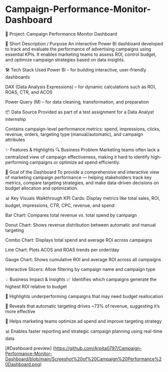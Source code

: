 # Campaign-Performance-Monitor-Dashboard
📁 Project: Campaign Performance Monitor Dashboard 

📝 Short Description / Purpose
An interactive Power BI dashboard developed to track and evaluate the performance of advertising campaigns using essential KPIs. It enables marketing teams to assess ROI, control budget, and optimize campaign strategies based on data insights.

🛠 Tech Stack Used
Power BI – for building interactive, user-friendly dashboards

DAX (Data Analysis Expressions) – for dynamic calculations such as ROI, ROAS, CTR, and ACOS

Power Query (M) – for data cleaning, transformation, and preparation


📦 Data Source
Provided as part of a test assignment for a Data Analyst internship

Contains campaign-level performance metrics: spend, impressions, clicks, revenue, orders, targeting type (manual/automatic), and campaign attributes


✨ Features & Highlights
🔍 Business Problem
Marketing teams often lack a centralized view of campaign effectiveness, making it hard to identify high-performing campaigns or optimize ad spend efficiently.

🎯 Goal of the Dashboard
To provide a comprehensive and interactive view of marketing campaign performance — helping stakeholders track key metrics, compare targeting strategies, and make data-driven decisions on budget allocation and optimization.

📊 Key Visuals Walkthrough
KPI Cards: Display metrics like total sales, ROI, budget, impressions, CTR, CPC, revenue, and spend

Bar Chart: Compares total revenue vs. total spend by campaign

Donut Chart: Shows revenue distribution between automatic and manual targeting

Combo Chart: Displays total spend and average ROI across campaigns

Line Chart: Plots ACOS and ROAS trends per order/day

Gauge Chart: Shows cumulative ROI and average ROI across all campaigns

Interactive Slicers: Allow filtering by campaign name and campaign type

💡 Business Impact & Insights
📈 Identifies which campaigns generate the highest ROI relative to budget

🧠 Highlights underperforming campaigns that may need budget reallocation

🎯 Reveals that automatic targeting drives ~73% of revenue, suggesting it’s more effective

💸 Helps marketing teams optimize ad spend and improve targeting strategy

📊 Enables faster reporting and strategic campaign planning using real-time data


[#Dashboard preview] (https://github.com/Arpita0797/Campaign-Performance-Monitor-Dashboard/blob/main/Screeshot%20of%20Campaign%20Performance%20Dashboard.png)
